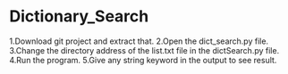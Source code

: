 # Dictionary_Search

1.Download git project and extract that.
2.Open the dict_search.py file.
3.Change the directory address of the list.txt file in the dictSearch.py file.
4.Run the program.
5.Give any string keyword in the output to see result.
